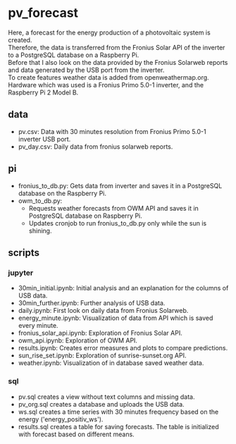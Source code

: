 # pv_forecast
Here, a forecast for the energy production of a photovoltaic system is 
created.   
Therefore, the data is transferred from the Fronius Solar API of the inverter 
to a PostgreSQL database on a Raspberry Pi.  
Before that I also look on the data provided by the Fronius Solarweb reports 
and data generated by the USB port from the inverter.   
To create features weather data is added from openweathermap.org.  
Hardware which was used is a Fronius Primo 5.0-1 inverter, and the Raspberry Pi 
2 Model B.

## data
- pv.csv: Data with 30 minutes resolution from Fronius Primo 5.0-1 inverter USB 
  port.
- pv_day.csv: Daily data from fronius solarweb reports.

## pi
- fronius_to_db.py: Gets data from inverter and saves it in a PostgreSQL 
  database on the Raspberry Pi.
- owm_to_db.py:
  - Requests weather forecasts from OWM API and saves it in PostgreSQL database 
    on Raspberry Pi.
  - Updates cronjob to run fronius_to_db.py only while the sun is shining.

## scripts
### jupyter  
- 30min_initial.ipynb: Initial analysis and an explanation for the columns of 
  USB data.
- 30min_further.ipynb: Further analysis of USB data.
- daily.ipynb: First look on daily data from Fronius Solarweb.
- energy_minute.ipynb: Visualization of data from API which is saved every 
  minute.
- fronius_solar_api.ipynb: Exploration of Fronius Solar API.
- owm_api.ipynb: Exploration of OWM API.
- results.ipynb: Creates error measures and plots to compare predictions.
- sun_rise_set.ipynb: Exploration of sunrise-sunset.org API.
- weather.ipynb: Visualization of in database saved weather data.

### sql
- pv.sql creates a view without text columns and missing data.
- pv_org.sql creates a database and uploads the USB data.
- ws.sql creates a time series with 30 minutes frequency based on the energy 
  ('energy_positiv_ws').
- results.sql creates a table for saving forecasts. The table is initialized 
  with forecast based on different means.
